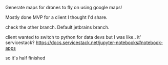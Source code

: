 Generate maps for drones to fly on using google maps!

Mostly done MVP for a client I thought I'd share. 

check the other branch. Default jetbrains branch. 

client wanted to switch to python for data devs but I was like.. it' servicestack? https://docs.servicestack.net/jupyter-notebooks#notebook-apps

so it's half finished
